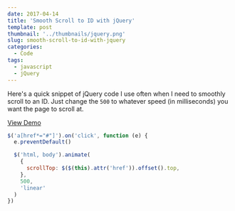 ```yaml
---
date: 2017-04-14
title: 'Smooth Scroll to ID with jQuery'
template: post
thumbnail: '../thumbnails/jquery.png'
slug: smooth-scroll-to-id-with-jquery
categories:
  - Code
tags:
  - javascript
  - jQuery
---
```


Here's a quick snippet of jQuery code I use often when I need to smoothly scroll to an ID. Just change the `500` to whatever speed (in milliseconds) you want the page to scroll at.

[View Demo](http://codepen.io/taniarascia/pen/MJEXZj)

```js
$('a[href*="#"]').on('click', function (e) {
  e.preventDefault()

  $('html, body').animate(
    {
      scrollTop: $($(this).attr('href')).offset().top,
    },
    500,
    'linear'
  )
})
```
